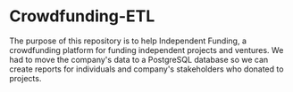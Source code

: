 # Crowdfunding-ETL

The purpose of this repository is to help Independent Funding, a crowdfunding platform for funding independent projects and ventures. We had to move the company's data to a PostgreSQL database so we can create reports for individuals and company's stakeholders who donated to projects. 

